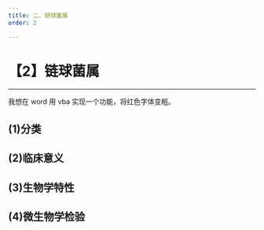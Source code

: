 ```yaml
---
title: 二、链球菌属
order: 2

---
```


# 【2】链球菌属

<kaodian :text="'微生物学检验记忆卡'" />

<!-- ###### 第七章 革兰氏阳性球菌

> 微生物学检验 -->

<beitiW/>

---

我想在 word 用 vba 实现一个功能，将红色字体变粗。

## (1)分类

<son :text="'微生物学检验记忆卡'" text1="(1)分类" :textOption="[['了解',' 基本知识','专业知识'],['了解',' 基本知识','专业知识'],['熟悉',' 基本知识','专业知识']]" />

## (2)临床意义

<son :text="'微生物学检验记忆卡'" text1="(2)临床意义" :textOption="[['熟悉',' 相关专业知识','专业知识'],['熟悉',' 相关专业知识','专业知识'],['掌握',' 相关专业知识','专业知识']]" />

## (3)生物学特性

<son :text="'微生物学检验记忆卡'" text1="(3)生物学特性" :textOption="[['熟练掌握',' 基本知识','专业知识'],['熟练掌握',' 基本知识','专业知识'],['熟练掌握',' 基本知识','专业知识']]" />

## (4)微生物学检验

<son :text="'微生物学检验记忆卡'" text1="(4)微生物学检验" :textOption="[['熟练掌握','专业知识','专业实践能力'],['熟练掌握','专业知识','专业实践能力'],['熟练掌握','专业知识','专业实践能力']]" />
